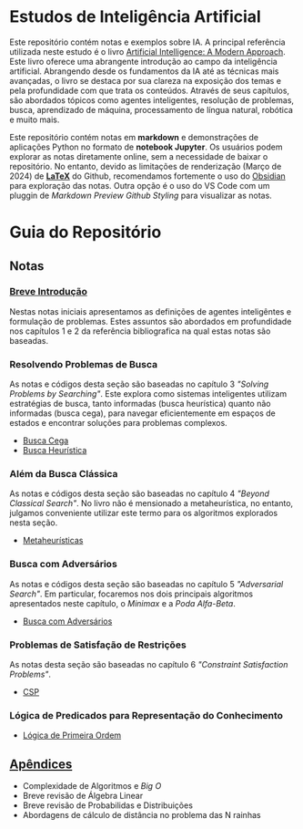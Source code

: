 # Estudos de Inteligência Artificial

Este repositório contém notas e exemplos sobre IA. A principal referência utilizada neste estudo é o livro [Artificial Intelligence: A Modern Approach](https://aima.cs.berkeley.edu/). Este livro oferece uma abrangente introdução ao campo da inteligência artificial. Abrangendo desde os fundamentos da IA até as técnicas mais avançadas, o livro se destaca por sua clareza na exposição dos temas e pela profundidade com que trata os conteúdos. Através de seus capítulos, são abordados tópicos como agentes inteligentes, resolução de problemas, busca, aprendizado de máquina, processamento de língua natural, robótica e muito mais.

Este repositório contém notas em **markdown** e demonstrações de aplicações Python no formato de **notebook Jupyter**. Os usuários podem explorar as notas diretamente online, sem a necessidade de baixar o repositório. No entanto, devido as limitações de renderização (Março de 2024) de **[LaTeX](https://github.com/KaTeX/KaTeX/blob/5806b240b342b964bcde3441d3ae7bfa7222c3b4/docs/support_table.md)** do Github, recomendamos fortemente o uso do [Obsidian](https://obsidian.md/) para exploração das notas. Outra opção é o uso do VS Code com um pluggin de *Markdown Preview Github Styling* para visualizar as notas.

# Guia do Repositório

## Notas

### [Breve Introdução](./notas/ch0/README.md)

Nestas notas iniciais apresentamos as definições de agentes inteligêntes e formulação de problemas. Estes assuntos são abordados em profundidade nos capítulos 1 e 2 da referência bibliografica na qual estas notas são baseadas.

### Resolvendo Problemas de Busca

As notas e códigos desta seção são baseadas no capítulo 3 *"Solving Problems by Searching"*. Este explora como sistemas inteligentes utilizam estratégias de busca, tanto informadas (busca heurística) quanto não informadas (busca cega), para navegar eficientemente em espaços de estados e encontrar soluções para problemas complexos.

- [Busca Cega](./notas/ch1/busca-cega/README.md)
- [Busca Heurística](./notas/ch1/busca-heurística/README.md)

### Além da Busca Clássica

As notas e códigos desta seção são baseadas no capítulo 4 *"Beyond Classical Search"*. No livro não é mensionado a metaheurística, no entanto, julgamos conveniente utilizar este termo para os algoritmos explorados nesta seção.

- [Metaheurísticas](./notas/ch2/README.md)

### Busca com Adversários

As notas e códigos desta seção são baseadas no capítulo 5 *"Adversarial Search"*. Em particular, focaremos nos dois principais algoritmos apresentados neste capítulo, o *Minimax* e a *Poda Alfa-Beta*.

- [Busca com Adversários](./notas/ch3/README.md)

### Problemas de Satisfação de Restrições

As notas desta seção são baseadas no capítulo 6 *"Constraint Satisfaction Problems"*.

- [CSP](./notas/ch4/README.md)

### Lógica de Predicados para Representação do Conhecimento

- [Lógica de Primeira Ordem](./notas/ch5/README.md)

## [Apêndices](./notas/apendices/README.md)
- Complexidade de Algoritmos e *Big O*
- Breve revisão de Álgebra Linear
- Breve revisão de Probabilidas e Distribuições
- Abordagens de cálculo de distância no problema das N rainhas
